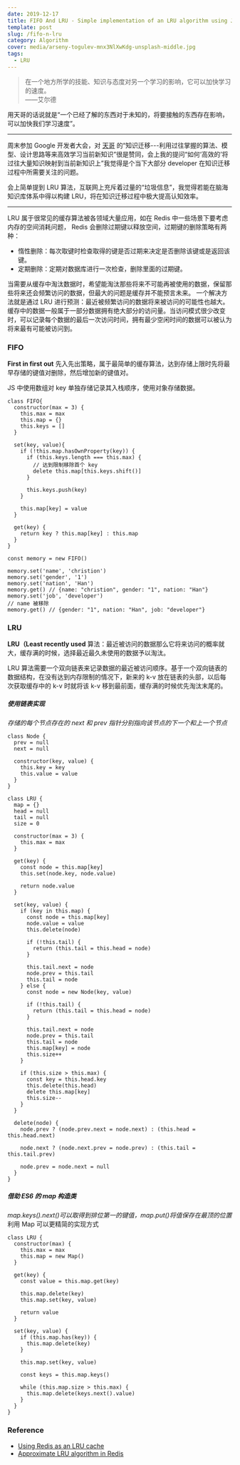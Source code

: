 ```yaml
---
date: 2019-12-17
title: FIFO And LRU - Simple implementation of an LRU algorithm using JS
template: post
slug: /fifo-n-lru
category: Algorithm
cover: media/arseny-togulev-mnx3NlXwKdg-unsplash-middle.jpg
tags:
  - LRU
---
```


> 在一个地方所学的技能、知识与态度对另一个学习的影响，它可以加快学习的速度。<br />
> ——艾尔德

用天哥的话说就是“一个已经了解的东西对于未知的，将要接触的东西存在影响，可以加快我们学习速度”。

---

周末参加 Google 开发者大会，对 [天哥](https://www.weibo.com/dreamit) 的“知识迁移---利用过往掌握的算法、模型、设计思路等来高效学习当前新知识”很是赞同，会上我的提问“如何‘高效的’将过往大量知识映射到当前新知识上”我觉得是个当下大部分 developer 在知识迁移过程中所需要关注的问题。

会上简单提到 LRU 算法，互联网上充斥着过量的“垃圾信息”，我觉得若能在脑海知识库体系中得以构建 LRU，将在知识迁移过程中极大提高认知效率。

<!-- _最近被部门长点名要人即将从当前业务线转岗去基础架构组（Sad story，多番谈话终究未能抗命属实非我之愿），时间空闲那就看看这个 LRU。_ -->

---

LRU 属于很常见的缓存算法被各领域大量应用，如在 Redis 中一些场景下要考虑内存的空间消耗问题， Redis 会删除过期键以释放空间，过期键的删除策略有两种：

- 惰性删除：每次取键时检查取得的键是否过期来决定是否删除该键或是返回该键。
- 定期删除：定期对数据库进行一次检查，删除里面的过期键。

当需要从缓存中淘汰数据时，希望能淘汰那些将来不可能再被使用的数据，保留那些将来还会频繁访问的数据，但最大的问题是缓存并不能预言未来。
一个解决方法就是通过 LRU 进行预测：最近被频繁访问的数据将来被访问的可能性也越大。缓存中的数据一般属于一部分数据拥有绝大部分的访问量。当访问模式很少改变时，可以记录每个数据的最后一次访问时间，拥有最少空闲时间的数据可以被认为将来最有可能被访问到。

### FIFO

**First in first out** 先入先出策略，属于最简单的缓存算法，达到存储上限时先将最早存储的键值对删除，然后增加新的键值对。

JS 中使用数组对 key 单独存储记录其入栈顺序，使用对象存储数据。

```JS
class FIFO{
  constructor(max = 3) {
    this.max = max
    this.map = {}
    this.keys = []
  }

  set(key, value){
    if (!this.map.hasOwnProperty(key)) {
      if (this.keys.length === this.max) {
        // 达到限制移除首个 key
        delete this.map[this.keys.shift()]
      }

      this.keys.push(key)
    }

    this.map[key] = value
  }

  get(key) {
    return key ? this.map[key] : this.map
  }
}

const memory = new FIFO()

memory.set('name', 'christion')
memory.set('gender', '1')
memory.set('nation', 'Han')
memory.get() // {name: "christion", gender: "1", nation: "Han"}
memory.set('job', 'developer')
// name 被移除
memory.get() // {gender: "1", nation: "Han", job: "developer"}
```

### LRU

**LRU（Least recently used** 算法：最近被访问的数据那么它将来访问的概率就大，缓存满的时候，选择最近最久未使用的数据予以淘汰。

LRU 算法需要一个双向链表来记录数据的最近被访问顺序。基于一个双向链表的数据结构，在没有达到内存限制的情况下，新来的 k-v 放在链表的头部，以后每次获取缓存中的 k-v 时就将该 k-v 移到最前面，缓存满的时候优先淘汰末尾的。

##### 使用链表实现

_存储的每个节点存在的 next 和 prev 指针分别指向该节点的下一个和上一个节点_

```JS
class Node {
  prev = null
  next = null

  constructor(key, value) {
    this.key = key
    this.value = value
  }
}

class LRU {
  map = {}
  head = null
  tail = null
  size = 0

  constructor(max = 3) {
    this.max = max
  }

  get(key) {
    const node = this.map[key]
    this.set(node.key, node.value)

    return node.value
  }

  set(key, value) {
    if (key in this.map) {
      const node = this.map[key]
      node.value = value
      this.delete(node)

      if (!this.tail) {
        return (this.tail = this.head = node)
      }

      this.tail.next = node
      node.prev = this.tail
      this.tail = node
    } else {
      const node = new Node(key, value)

      if (!this.tail) {
        return (this.tail = this.head = node)
      }

      this.tail.next = node
      node.prev = this.tail
      this.tail = node
      this.map[key] = node
      this.size++
    }

    if (this.size > this.max) {
      const key = this.head.key
      this.delete(this.head)
      delete this.map[key]
      this.size--
    }
  }

  delete(node) {
    node.prev ? (node.prev.next = node.next) : (this.head = this.head.next)

    node.next ? (node.next.prev = node.prev) : (this.tail = this.tail.prev)

    node.prev = node.next = null
  }
}

```

##### 借助 ES6 的 map 构造类

_map.keys().next()可以取得到排位第一的键值，map.put()将值保存在最顶的位置_
利用 Map 可以更精简的实现方式

```JS
class LRU {
  constructor(max) {
    this.max = max
    this.map = new Map()
  }

  get(key) {
    const value = this.map.get(key)

    this.map.delete(key)
    this.map.set(key, value)

    return value
  }

  set(key, value) {
    if (this.map.has(key)) {
      this.map.delete(key)
    }

    this.map.set(key, value)

    const keys = this.map.keys()

    while (this.map.size > this.max) {
      this.map.delete(keys.next().value)
    }
  }
}
```

### Reference

- [Using Redis as an LRU cache](https://redis.io/topics/lru-cache)
- [Approximate LRU algorithm in Redis](https://www.cnblogs.com/linxiyue/p/10945216.html)
